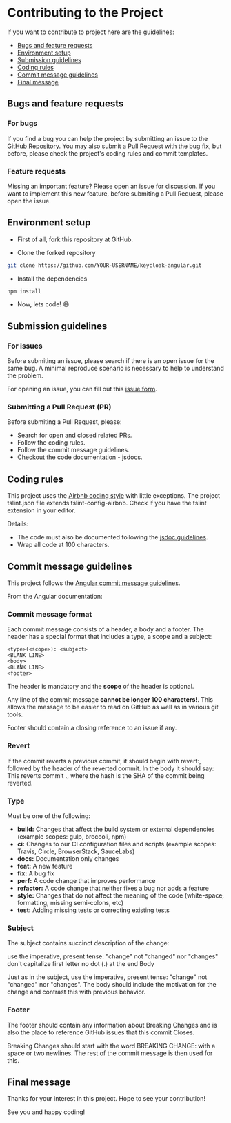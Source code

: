 # Contributing to the Project

If you want to contribute to project here are the guidelines:

- [Bugs and feature requests](#bfr)
- [Environment setup](#ese)
- [Submission guidelines](#sug)
- [Coding rules](#cru)
- [Commit message guidelines](#cmg)
- [Final message](#fmg)

## <a name="bfr"></a> Bugs and feature requests

### For bugs

If you find a bug you can help the project by submitting an issue to the [GitHub Repository](https://www.github.com/mauriciovigolo/keycloak-angular). You may also submit a Pull Request with the bug fix, but before, please check the project's coding rules and commit templates.

### Feature requests

Missing an important feature? Please open an issue for discussion. If you want to implement this new feature, before submiting a Pull Request, please open the issue.

## <a name="ese"></a> Environment setup

- First of all, fork this repository at GitHub.

- Clone the forked repository

```sh
git clone https://github.com/YOUR-USERNAME/keycloak-angular.git
```

- Install the dependencies

```sh
npm install
```

- Now, lets code! :smile:

## <a name="sug"></a> Submission guidelines

### For issues

Before submiting an issue, please search if there is an open issue for the same bug. A minimal reproduce scenario is necessary to help to understand the problem.

For opening an issue, you can fill out this [issue form](https://github.com/mauriciovigolo/keycloak-angular/issues/new).

### Submitting a Pull Request (PR)

Before submiting a Pull Request, please:

- Search for open and closed related PRs.
- Follow the coding rules.
- Follow the commit message guidelines.
- Checkout the code documentation - jsdocs.

## <a name="cru"></a> Coding rules

This project uses the [Airbnb coding style](https://github.com/airbnb/javascript) with little
exceptions. The project tslint.json file extends tslint-config-airbnb. Check if you have the tslint
extension in your editor.

Details:

- The code must also be documented following the [jsdoc guidelines](http://usejsdoc.org/).
- Wrap all code at 100 characters.

## <a name="cmg"></a> Commit message guidelines

This project follows the [Angular commit message guidelines](https://github.com/angular/angular/blob/master/CONTRIBUTING.md#commit).

From the Angular documentation:

### Commit message format

Each commit message consists of a header, a body and a footer. The header has a special format that includes a type, a scope and a subject:

```
<type>(<scope>): <subject>
<BLANK LINE>
<body>
<BLANK LINE>
<footer>
```

The header is mandatory and the **scope** of the header is optional.

Any line of the commit message **cannot be longer 100 characters!**. This allows the message to be easier to read on GitHub as well as in various git tools.

Footer should contain a closing reference to an issue if any.

### Revert

If the commit reverts a previous commit, it should begin with revert:, followed by the header of the reverted commit. In the body it should say: This reverts commit <hash>., where the hash is the SHA of the commit being reverted.

### Type

Must be one of the following:

- **build:** Changes that affect the build system or external dependencies (example scopes: gulp, broccoli, npm)
- **ci:** Changes to our CI configuration files and scripts (example scopes: Travis, Circle, BrowserStack, SauceLabs)
- **docs:** Documentation only changes
- **feat:** A new feature
- **fix:** A bug fix
- **perf:** A code change that improves performance
- **refactor:** A code change that neither fixes a bug nor adds a feature
- **style:** Changes that do not affect the meaning of the code (white-space, formatting, missing semi-colons, etc)
- **test:** Adding missing tests or correcting existing tests

### Subject

The subject contains succinct description of the change:

use the imperative, present tense: "change" not "changed" nor "changes"
don't capitalize first letter
no dot (.) at the end
Body

Just as in the subject, use the imperative, present tense: "change" not "changed" nor "changes". The body should include the motivation for the change and contrast this with previous behavior.

### Footer

The footer should contain any information about Breaking Changes and is also the place to reference GitHub issues that this commit Closes.

Breaking Changes should start with the word BREAKING CHANGE: with a space or two newlines. The rest of the commit message is then used for this.

## <a name="fmg"></a> Final message

Thanks for your interest in this project. Hope to see your contribution!

See you and happy coding!
